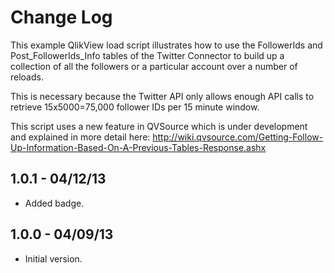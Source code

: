 Change Log
==========
This example QlikView load script illustrates how to use the FollowerIds and Post_FollowerIds_Info tables of the Twitter Connector to build up a collection of all the followers or a particular account over a number of reloads.

This is necessary because the Twitter API only allows enough API calls to retrieve 15x5000=75,000 follower IDs per 15 minute window.

This script uses a new feature in QVSource which is under development and explained in more detail here:
http://wiki.qvsource.com/Getting-Follow-Up-Information-Based-On-A-Previous-Tables-Response.ashx

1.0.1 - 04/12/13
----------------
* Added badge.

1.0.0 - 04/09/13
----------------
* Initial version.